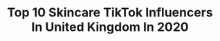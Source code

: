 ---
title: Top 10 Skincare TikTok Influencers In United Kingdom In 2020
description: >-
  Find top skincare TikTok influencers in United Kingdom in 2020. Most popular hashtags: #tiktok #fentybeauty #asmrsounds #brighterinside.
platform: TikTok
profiles:
  - username: "bolt.beauty"
    fullname: >-
      Bolt Beauty
    location: "United Kingdom"
    followers: 6587
    engagement: 2015
    commentsToLikes: 0.048048
    id: ck92u6361ku0n0j78bz7e9v1x
    verified: false
    hashtags: "#guashatutorial, #relaxingsounds, #summervibes, #igotanewlife"
  - username: "skincare.r"
    fullname: >-
      SKIN CARE REVIEWS
    location: "United Kingdom"
    followers: 14675
    engagement: 2057
    commentsToLikes: 0.021873
    id: ck9env5qel1gb0j78wtxkmff9
    verified: false
    hashtags: "#ultabeauty, #tiktokpoll, #coronavirus, #panic"
  - username: "lips.bae_"
    fullname: >-
      lola 🍓🍡[5.2k]
    location: "United Kingdom"
    followers: 5281
    engagement: 1983
    commentsToLikes: 0.032542
    id: ck982sy3phkyh0j780confs99
    verified: false
    hashtags: "#dontflop, #brandymelville, #fypage, #tiktok"
  - username: "txra.t"
    fullname: >-
      tara 🌸
    location: "United Kingdom"
    followers: 2499
    engagement: 938
    commentsToLikes: 0.119786
    id: cka0lhue7r1q70i78dxb5ftvb
    verified: false
    hashtags: "#pinkmakeuplook, #nyxcosmetics, #graphicliner, #bxbygirllashes"
  - username: "debbiekodas"
    fullname: >-
      debbiekodas
    location: "United Kingdom"
    followers: 14668
    engagement: 438
    commentsToLikes: 0.052516
    id: ck9a4sw9sw0gm0j78603emd8n
    verified: false
    hashtags: "#makeupreview, #glowrecipe, #introducingme, #skinglowup"
  - username: "superdrug"
    fullname: >-
      Superdrug
    location: "United Kingdom"
    followers: 24661
    engagement: 1994
    commentsToLikes: 0.013400
    id: ck9a4sh2avww80j78j4fcdqks
    verified: false
    hashtags: "#dabblendglow, #bekind, #wishlist, #beautymode"
  - username: "ritaoffline"
    fullname: >-
      ritaoffline
    location: "United Kingdom"
    followers: 10803
    engagement: 677
    commentsToLikes: 0.029758
    id: ck8adfusj5wtp0j78tjby79b8
    verified: false
    hashtags: "#smallshop, #supportme, #shopify, #stickers"
  - username: "laurappbeauty8"
    fullname: >-
      Laura Edwards
    location: "United Kingdom"
    followers: 6855
    engagement: 498
    commentsToLikes: 0.035782
    id: ck982t27hhm310j78vyxp4qfq
    verified: false
    hashtags: "#catwalk, #koreanbeauty, #houseoftiktok, #glossierhaul"
  - username: "glitztoy"
    fullname: >-
      GLITZ TOY
    location: "United Kingdom"
    followers: 2603
    engagement: 642
    commentsToLikes: 0.025061
    id: ck81qtqn8jryq0j78sjvcu1zl
    verified: false
    hashtags: "#theweeknd, #rollwithus, #abhxamrezy, #fentybeauty"
  - username: "jessicvpimentel"
    fullname: >-
      JessicaPimentel
    location: "United Kingdom"
    followers: 69278
    engagement: 699
    commentsToLikes: 0.005469
    id: ck982suf7hk180j780izxz1y5
    verified: false
    hashtags: "#lashtech, #tiktok, #warmup, #boredinthehouse"
---